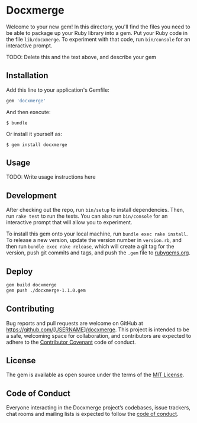 # Docxmerge

Welcome to your new gem! In this directory, you'll find the files you need to be able to package up your Ruby library into a gem. Put your Ruby code in the file `lib/docxmerge`. To experiment with that code, run `bin/console` for an interactive prompt.

TODO: Delete this and the text above, and describe your gem

## Installation

Add this line to your application's Gemfile:

```ruby
gem 'docxmerge'
```
And then execute:

    $ bundle

Or install it yourself as:

    $ gem install docxmerge

## Usage

TODO: Write usage instructions here

## Development

After checking out the repo, run `bin/setup` to install dependencies. Then, run `rake test` to run the tests. You can also run `bin/console` for an interactive prompt that will allow you to experiment.

To install this gem onto your local machine, run `bundle exec rake install`. To release a new version, update the version number in `version.rb`, and then run `bundle exec rake release`, which will create a git tag for the version, push git commits and tags, and push the `.gem` file to [rubygems.org](https://rubygems.org).


## Deploy
```bash
gem build docxmerge
gem push ./docxmerge-1.1.0.gem
```
## Contributing

Bug reports and pull requests are welcome on GitHub at https://github.com/[USERNAME]/docxmerge. This project is intended to be a safe, welcoming space for collaboration, and contributors are expected to adhere to the [Contributor Covenant](http://contributor-covenant.org) code of conduct.

## License

The gem is available as open source under the terms of the [MIT License](https://opensource.org/licenses/MIT).

## Code of Conduct

Everyone interacting in the Docxmerge project’s codebases, issue trackers, chat rooms and mailing lists is expected to follow the [code of conduct](https://github.com/[USERNAME]/docxmerge/blob/master/CODE_OF_CONDUCT.md).
